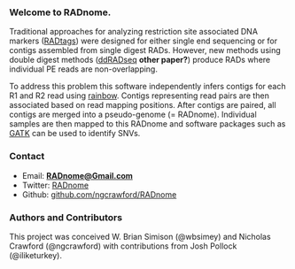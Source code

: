 ### Welcome to RADnome.

Traditional approaches for analyzing restriction site associated DNA markers ([RADtags][1]) were designed for either single end sequencing or for contigs assembled from single digest RADs. However, new methods using double digest methods ([ddRADseq][2] **other paper?**) produce RADs where individual PE reads are non-overlapping.

To address this problem this software independently infers contigs for each R1 and R2 read using [rainbow][3]. Contigs representing read pairs are then associated based on read mapping positions. After contigs are paired, all contigs are merged into a pseudo-genome (= RADnome). Individual samples are then mapped to this RADnome and software packages such as [GATK][4] can be used to identify SNVs.

### Contact

*  Email: **RADnome@Gmail.com**
*  Twitter: [RADnome][5]
*  Github: [github.com/ngcrawford/RADnome][6]


### Authors and Contributors
This project was conceived W. Brian Simison (@wbsimey) and Nicholas Crawford (@ngcrawford) with contributions from Josh Pollock (@iliketurkey).


[1]: http://en.wikipedia.org/wiki/Restriction_site_associated_DNA_markers
[2]: http://www.plosone.org/article/info:doi/10.1371/journal.pone.0037135
[3]: dx.doi.org/10.1093/bioinformatics/bts482
[4]: http://www.broadinstitute.org/gatk/
[5]: https://twitter.com/RADnome
[6]: https://github.com/ngcrawford/RADnome
